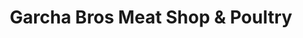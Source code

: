 ---
title: "Garcha Bros Meat Shop & Poultry"
url: /surrey/garcha-bros-meat-shop-and-poultry-fraser-highway/
shop: butcher
---